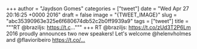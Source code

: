 
+++
author = "Jaydson Gomes"
categories = ["tweet"]
date = "Wed Apr 27 20:16:25 +0000 2016"
draft = false
image = "{TWEET_IMAGE}"
slug = "abc35390963e325e6f680674db52c2b0ff9939a9"
tags = ["tweet"]
title = """RT @braziljs: https://t.c..."""
+++
RT @braziljs: https://t.co/zUd3T2P6Lm 2016 proudly announces two new speakers! Let's welcome @helenvholmes and @flavioribeiro https://t.co/…
